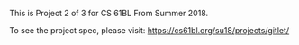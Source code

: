 This is Project 2 of 3 for CS 61BL From Summer 2018.

To see the project spec, please visit: https://cs61bl.org/su18/projects/gitlet/

